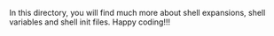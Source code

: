 In this directory, you will find much more about shell expansions, shell variables and shell init files.
Happy coding!!!
